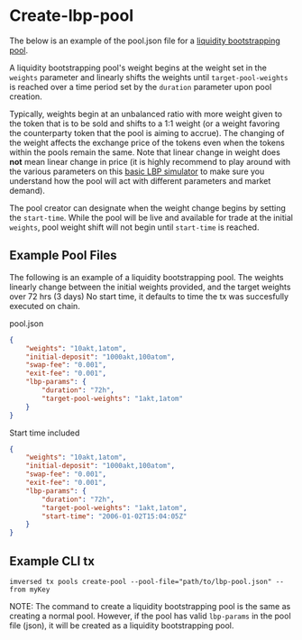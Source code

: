 # Create-lbp-pool

The below is an example of the pool.json file for a [liquidity bootstrapping pool](https://docs.balancer.finance/guides/crp-tutorial/liquidity-bootstrapping).

A liquidity bootstrapping pool's weight begins at the weight set in the `weights` parameter and linearly shifts the weights until `target-pool-weights` is reached over a time period set by the `duration` parameter upon pool creation.

Typically, weights begin at an unbalanced ratio with more weight given to the token that is to be sold and shifts to a 1:1 weight (or a weight favoring the counterparty token that the pool is aiming to accrue). The changing of the weight affects the exchange price of the tokens even when the tokens within the pools remain the same. Note that linear change in weight does **not** mean linear change in price (it is highly recommend to play around with the various parameters on this [basic LBP simulator](https://docs.google.com/spreadsheets/d/1t6VsMJF8lh4xuH_rfPNdT5DM3nY4orF9KFOj2HdMmuY/edit#gid=1392289526) to make sure you understand how the pool will act with different parameters and market demand).

The pool creator can designate when the weight change begins by setting the `start-time`. While the pool will be live and available for trade at the initial `weights`, pool weight shift will not begin until `start-time` is reached.


## Example Pool Files

The following is an example of a liquidity bootstrapping pool.
The weights linearly change between the initial weights provided, and the target weights over 72 hrs (3 days)
No start time, it defaults to time the tx was succesfully executed on chain.

pool.json

```json
{
    "weights": "10akt,1atom",
    "initial-deposit": "1000akt,100atom",
    "swap-fee": "0.001",
    "exit-fee": "0.001",
    "lbp-params": {
        "duration": "72h",
        "target-pool-weights": "1akt,1atom"
    }
}
```

Start time included

```json
{
    "weights": "10akt,1atom",
    "initial-deposit": "1000akt,100atom",
    "swap-fee": "0.001",
    "exit-fee": "0.001",
    "lbp-params": {
        "duration": "72h",
        "target-pool-weights": "1akt,1atom",
        "start-time": "2006-01-02T15:04:05Z"
    }
}
```

## Example CLI tx

`imversed tx pools create-pool --pool-file="path/to/lbp-pool.json" --from myKey`

NOTE: The command to create a liquidity bootstrapping pool is the same as creating a normal pool. However, if the pool has valid `lbp-params` in the pool file (json), it will be created as a liquidity bootstrapping pool.